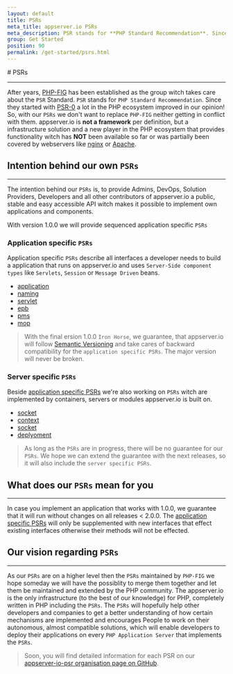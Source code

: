 ```yaml
---
layout: default
title: PSRs
meta_title: appserver.io PSRs
meta_description: PSR stands for **PHP Standard Recommendation**. Since PSR-0 appeared, a lot in the PHP ecosystem improved in our opinion!
group: Get Started
position: 90
permalink: /get-started/psrs.html
---
```


#<i class="fa fa-file-text-o"></i> PSRs
***

After years, [PHP-FIG](http://www.php-fig.org) has been established as the group witch takes care about the `PSR` Standard. `PSR` stands for `PHP Standard Recommendation`. Since they started with [PSR-0](http://www.php-fig.org/psr/psr-0) a lot in the PHP ecosystem improved in our opinion! So, with our `PSRs` we don't want to replace `PHP-FIG` neither getting in conflict with them. appserver.io is **not a framework** per definition, but a infrastructure solution and a new player in the PHP ecosystem that provides functionality witch has **NOT** been available so far or was partially been covered by webservers like [nginx](http://nginx.org) or [Apache](http://apache.org).

## Intention behind our own `PSRs`
***

The intention behind our `PSRs` is, to provide Admins, DevOps, Solution Providers, Developers and all other contributors of appserver.io a public, stable and easy accessible API witch makes it possible to implement own applications and components.

With version 1.0.0 we will provide sequenced application specific `PSRs`

### Application specific `PSRs`

Application specific `PSRs` describe all interfaces a developer needs to build a application that runs on appserver.io and uses `Server-Side component types` like `Servlets`, `Session` or `Message Driven` beans.

* [application](https://github.com/appserver-io-psr/application)
* [naming](https://github.com/appserver-io-psr/naming)
* [servlet](https://github.com/appserver-io-psr/servlet)
* [epb](https://github.com/appserver-io-psr/epb)
* [pms](https://github.com/appserver-io-psr/pms)
* [mop](https://github.com/appserver-io-psr/mop)

> With the final ersion 1.0.0 `Iron Horse`, we guarantee, that appserver.io will follow [Semantic Versioning](http://semver.org) and take cares of backward compatibility for the `application specific PSRs`. The major version will never be broken.

### Server specific `PSRs`

Beside [application specific PSRs](#application-specific-psrs) we're also working on `PSRs` witch are implemented by containers, servers or modules appserver.io is built on. 

* [socket](https://github.com/appserver-io-psr/socket)
* [context](https://github.com/appserver-io-psr/context)
* [socket](https://github.com/appserver-io-psr/http-message)
* [deplyoment](https://github.com/appserver-io-psr/deployment)

> As long as the `PSRs` are in progress, there will be no guarantee for our `PSRs`. We hope we can extend the guarantee with the next releases, so it will also include the `server specific PSRs`. 

## What does our `PSRs` mean for you
***

In case you implement an application that works with 1.0.0, we guarantee that it will run without changes on all releases < 2.0.0. The [application specific PSRs](#application-specific-psrs) will only be supplemented with new interfaces that effect existing interfaces otherwise their methods will not be effected.

## Our vision regarding `PSRs`
***

As our `PSRs` are on a higher level then the `PSRs` maintained by `PHP-FIG` we hope someday we will have the possiblity to merge them together and let them be maintained and extended by the PHP community. The appserver.io is the only infrastructure (to the best of our knowledge) for PHP, completely written in PHP including the `PSRs`. The `PSRs` will hopefully help other developers and companies to get a better understanding of how certain mechanisms are implemented and encourages People to work on their autonomous, almost compatible solutions, which will enable developers to deploy their applications on every `PHP Application Server` that implements the `PSRs`.

> Soon, you will find detailed information for each PSR on our [appserver-io-psr organisation page on GitHub](<https://github.com/appserver-io-psr>).


